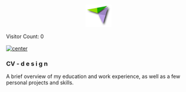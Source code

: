 <p align="center">
  <img src="images\sicons\icon.png" alt="Logo" width="70px">
</p>
<p>Visitor Count: <span id="visitorCount">0</span></p>

<script>
  // Set the initial visitor count to 0
  let count = 0;

  // Get the element where the visitor count will be displayed
  const visitorCountElement = document.getElementById("visitorCount");

  // Increment the visitor count and update the display
  visitorCountElement.innerHTML = ++count;
</script>
<a href="https://innovatorbrain.github.io/cv-design/">
  <img align="center" src="https://img.shields.io/badge/View%20The%20Page-Click%20Me-blue" alt="center">
</a>

### CV - d e s i g n
A brief overview of my education and work experience, as well as a few personal projects and skills.
